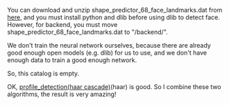 You can download and unzip shape_predictor_68_face_landmarks.dat from [here](http://dlib.net/files/shape_predictor_68_face_landmarks.dat.bz2), and you must install python and dlib before using dlib to detect face. However, for backend, you must move shape_predictor_68_face_landmarks.dat to "/backend/". 

We don't train the neural network ourselves, because there are already good enough open models (e.g. dlib) for us to use, and we don't have enough data to train a good enough network. 

So, this catalog is empty.

OK, [profile_detection(haar cascade)](https://github.com/juan-csv/profile_detection)(haar) is good. So I combine these two algorithms, the result is very amazing! 